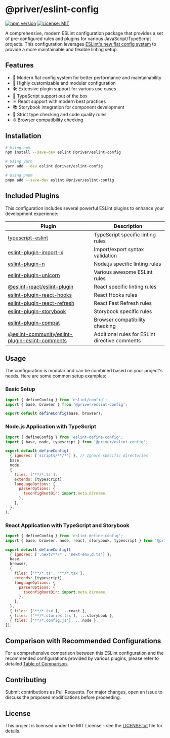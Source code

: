 # @priver/eslint-config

[![npm version](https://img.shields.io/npm/v/@priver/eslint-config.svg)](https://www.npmjs.com/package/@priver/eslint-config)
[![License: MIT](https://img.shields.io/badge/License-MIT-yellow.svg)](https://opensource.org/licenses/MIT)

A comprehensive, modern ESLint configuration package that provides a set of pre-configured rules and
plugins for various JavaScript/TypeScript projects. This configuration leverages
[ESLint's new flat config system](https://eslint.org/docs/latest/use/configure/configuration-files)
to provide a more maintainable and flexible linting setup.

## Features

- 🚀 Modern flat config system for better performance and maintainability
- 🔧 Highly customizable and modular configuration
- 🛠️ Extensive plugin support for various use cases
- 📝 TypeScript support out of the box
- ⚛️ React support with modern best practices
- 📚 Storybook integration for component development
- 🎯 Strict type checking and code quality rules
- 🌐 Browser compatibility checking

## Installation

```sh
# Using npm
npm install --save-dev eslint @priver/eslint-config

# Using yarn
yarn add --dev eslint @priver/eslint-config

# Using pnpm
pnpm add --save-dev eslint @priver/eslint-config
```

## Included Plugins

This configuration includes several powerful ESLint plugins to enhance your development experience:

| Plugin                                                                                                               | Description                                    |
| -------------------------------------------------------------------------------------------------------------------- | ---------------------------------------------- |
| [typescript-eslint](https://typescript-eslint.io/)                                                                   | TypeScript specific linting rules              |
| [eslint-plugin-import-x](https://github.com/un-ts/eslint-plugin-import-x)                                            | Import/export syntax validation                |
| [eslint-plugin-n](https://github.com/eslint-community/eslint-plugin-n)                                               | Node.js specific linting rules                 |
| [eslint-plugin-unicorn](https://github.com/sindresorhus/eslint-plugin-unicorn)                                       | Various awesome ESLint rules                   |
| [@eslint-react/eslint-plugin](https://eslint-react.xyz/)                                                             | React specific linting rules                   |
| [eslint-plugin-react-hooks](https://reactjs.org/docs/hooks-rules.html)                                               | React Hooks rules                              |
| [eslint-plugin-react-refresh](https://github.com/ArnaudBarre/eslint-plugin-react-refresh)                            | React Fast Refresh rules                       |
| [eslint-plugin-storybook](https://github.com/storybookjs/eslint-plugin-storybook)                                    | Storybook specific rules                       |
| [eslint-plugin-compat](https://github.com/amilajack/eslint-plugin-compat)                                            | Browser compatibility checking                 |
| [@eslint-community/eslint-plugin-eslint-comments](https://eslint-community.github.io/eslint-plugin-eslint-comments/) | Additional rules for ESLint directive comments |

## Usage

The configuration is modular and can be combined based on your project's needs. Here are some common
setup examples:

### Basic Setup

```js
import { defineConfig } from 'eslint/config';
import { base, browser } from '@priver/eslint-config';

export default defineConfig(base, browser);
```

### Node.js Application with TypeScript

```js
import { defineConfig } from 'eslint-define-config';
import { base, node, typescript } from '@priver/eslint-config';

export default defineConfig(
  { ignores: ['scripts/**/*'] }, // Ignore specific directories
  base,
  node,
  {
    files: ['**/*.ts'],
    extends: [typescript],
    languageOptions: {
      parserOptions: {
        tsconfigRootDir: import.meta.dirname,
      },
    },
  },
);
```

### React Application with TypeScript and Storybook

```js
import { defineConfig } from 'eslint-define-config';
import { base, browser, node, react, storybook, typescript } from '@priver/eslint-config';

export default defineConfig([
  { ignores: ['.next/**/*', 'next-env.d.ts'] },
  base,
  browser,
  {
    files: ['**/*.ts', '**/*.tsx'],
    extends: [typescript],
    languageOptions: {
      parserOptions: {
        tsconfigRootDir: import.meta.dirname,
      },
    },
  },
  { files: ['**/*.tsx'], ...react },
  { files: ['**/*.stories.tsx'], ...storybook },
  { files: ['**/*.config.js'], ...node },
]);
```

## Comparison with Recommended Configurations

For a comprehensive comparison between this ESLint configuration and the recommended configurations
provided by various plugins, please refer to detailed [Table of Comparison](TABLE_OF_COMPARISON.md).

## Contributing

Submit contributions as Pull Requests. For major changes, open an issue to discuss the proposed
modifications before proceeding.

## License

This project is licensed under the MIT License - see the [LICENSE.txt](LICENSE.txt) file for
details.
